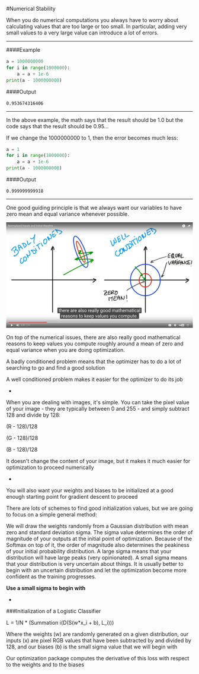 #Numerical Stability

When you do numerical computations you always have to worry about calculating values that are too large or too small. In particular, adding very small values to a very large value can introduce a lot of errors.

***

####Example

```python
a = 1000000000
for i in range(1000000):
    a = a + 1e-6
print(a - 1000000000)
```

####Output

```
0.953674316406
```

***

In the above example, the math says that the result should be 1.0 but the code says that the result should be 0.95...

If we change the 1000000000 to 1, then the error becomes much less:

```python
a = 1
for i in range(1000000):
    a = a + 1e-6
print(a - 1000000000)
```

####Output

```
0.999999999918
```

***

One good guiding principle is that we always want our variables to have zero mean and equal variance whenever possible. 

![alt tag](NormalizedInputsAndWeights.png)

On top of the numerical issues, there are also really good mathematical reasons to keep values you compute roughly around a mean of zero and equal variance when you are doing optimization.

A badly conditioned problem means that the optimizer has to do a lot of searching to go and find a good solution

A well conditioned problem makes it easier for the optimizer to do its job

-

When you are dealing with images, it's simple. You can take the pixel value of your image - they are typically between 0 and 255 - and simply subtract 128 and divide by 128:

(R - 128)/128

(G - 128)/128

(B - 128)/128

It doesn't change the content of your image, but it makes it much easier for optimization to proceed numerically

-

You will also want your weights and biases to be initialized at a good enough starting point for gradient descent to proceed

There are lots of schemes to find good initialization values, but we are going to focus on a simple general method:

We will draw the weights randomly from a Gaussian distribution with mean zero and standard deviation sigma. The sigma value determines the order of magnitude of your outputs at the initial point of optimization. Because of the Softmax on top of it, the order of magnitude also determines the peakiness of your initial probability distribution. A large sigma means that your distribution will have large peaks (very opinionated). A small sigma means that your distribution is very uncertain about things. It is usually better to begin with an uncertain distribution and let the optimization become more confident as the training progresses. 

**Use a small sigma to begin with**

-

###Initialization of a Logistic Classifier

L = 1/N * (Summation i(D(S(w*x_i + b), L_i)))

Where the weights (w) are randomly generated on a given distribution, our inputs (x) are pixel RGB values that have been subtracted by and divided by 128, and our biases (b) is the small sigma value that we will begin with

Our optimization package computes the derivative of this loss with respect to the weights and to the biases
